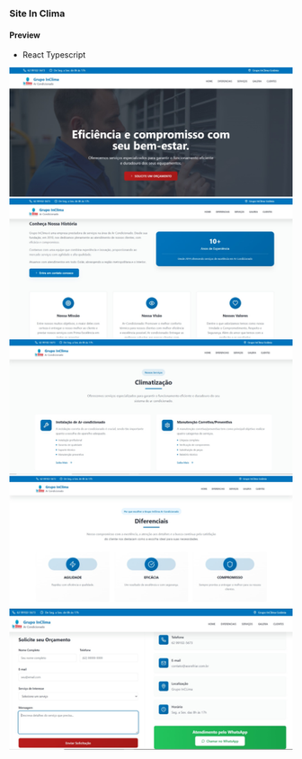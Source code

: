 ### Site In Clima

#### Preview

* React Typescript

<img src="./preview/home.jpeg" alt="">
<img src="./preview/historia.jpeg" alt="">
<img src="./preview/servicos.jpeg" alt="">
<img src="./preview/diferenciais.jpeg" alt="">
<img src="./preview/contato.jpeg" alt="">

